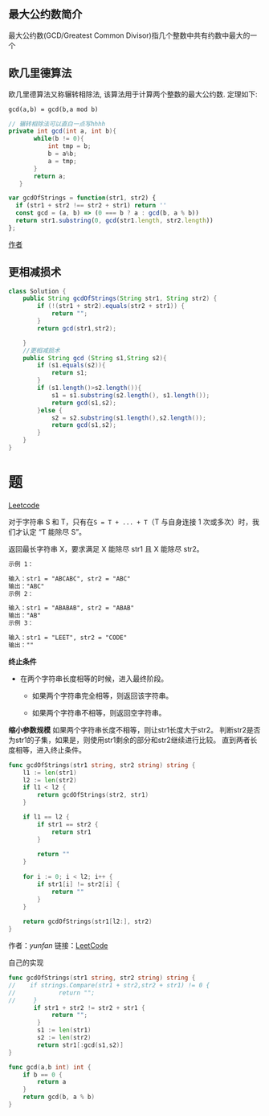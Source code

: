 ## 最大公约数简介

最大公约数(GCD/Greatest Common Divisor)指几个整数中共有约数中最大的一个

## 欧几里德算法

欧几里德算法又称辗转相除法, 该算法用于计算两个整数的最大公约数. 定理如下:

```txt
gcd(a,b) = gcd(b,a mod b)
```

```java
// 辗转相除法可以直白一点写hhhh
private int gcd(int a, int b){
       while(b != 0){
           int tmp = b;
           b = a%b;
           a = tmp;
       }
       return a;
   }
```

```javascript
var gcdOfStrings = function(str1, str2) {
  if (str1 + str2 !== str2 + str1) return ''
  const gcd = (a, b) => (0 === b ? a : gcd(b, a % b))
  return str1.substring(0, gcd(str1.length, str2.length))
};

```

[作者](https://leetcode-cn.com/problems/greatest-common-divisor-of-strings/solution/1071-zi-fu-chuan-de-zui-da-gong-yin-zi-by-wonderfu/)

## 更相减损术

```java
class Solution {
    public String gcdOfStrings(String str1, String str2) {
        if (!(str1 + str2).equals(str2 + str1)) {
            return "";
        }
        return gcd(str1,str2);

    }
    //更相减损术
    public String gcd (String s1,String s2){
        if (s1.equals(s2)){
            return s1;
        }
        if (s1.length()>s2.length()){
            s1 = s1.substring(s2.length(), s1.length());
            return gcd(s1,s2);
        }else {
            s2 = s2.substring(s1.length(),s2.length());
            return gcd(s1,s2);
        }
    }
}
```



# 题

[Leetcode](https://leetcode-cn.com/problems/greatest-common-divisor-of-strings)

对于字符串 S 和 T，只有在`S = T + ... + T`（T 与自身连接 1 次或多次）时，我们才认定 “T 能除尽 S”。

返回最长字符串 X，要求满足 X 能除尽 str1 且 X 能除尽 str2。

```txt 
示例 1：

输入：str1 = "ABCABC", str2 = "ABC"
输出："ABC"
示例 2：

输入：str1 = "ABABAB", str2 = "ABAB"
输出："AB"
示例 3：

输入：str1 = "LEET", str2 = "CODE"
输出：""
```

**终止条件**

- 在两个字符串长度相等的时候，进入最终阶段。

  - 如果两个字符串完全相等，则返回该字符串。

  - 如果两个字符串不相等，则返回空字符串。

**缩小参数规模**
如果两个字符串长度不相等，则让str1长度大于str2。
判断str2是否为str1的子集，如果是，则使用str1剩余的部分和str2继续进行比较。
直到两者长度相等，进入终止条件。
```go
func gcdOfStrings(str1 string, str2 string) string {
	l1 := len(str1)
	l2 := len(str2)
	if l1 < l2 {
		return gcdOfStrings(str2, str1)
	}

	if l1 == l2 {
		if str1 == str2 {
			return str1
		}
	
		return ""
	}
	
	for i := 0; i < l2; i++ {
		if str1[i] != str2[i] {
			return ""
		}
	}
	
	return gcdOfStrings(str1[l2:], str2)
}
```

作者：_yunfan_
链接：[LeetCode](https://leetcode-cn.com/problems/greatest-common-divisor-of-strings/solution/godi-gui-jie-fa-by-_yunfan_/)



自己的实现

```go
func gcdOfStrings(str1 string, str2 string) string {
//    if strings.Compare(str1 + str2,str2 + str1) != 0 {
//            return "";
//     }
       if str1 + str2 != str2 + str1 {
            return "";
        }
		s1 := len(str1)
        s2 := len(str2)
        return str1[:gcd(s1,s2)]
}

func gcd(a,b int) int {
	if b == 0 {
		return a
	}
	return gcd(b, a % b)
}

```

